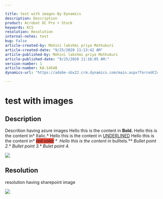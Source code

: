 ```yaml
---

title: test with images By Dynamics
description: Description  
product: Acrobat DC Pro + Stock   
keywords: KCS  
resolution: Resolution  
internal-notes: test  
bug: False  
article-created-by: Mohini lakshmi priya Mothukuri  
article-created-date: "9/25/2020 11:13:42 AM"
article-published-by: Mohini lakshmi priya Mothukuri  
article-published-date: "9/25/2020 11:16:05 AM:"  
version-number: 1  
article-number: KA-14548
dynamics-url: "https://adobe-sbx22.crm.dynamics.com/main.aspx?forceUCI=1&pagetype=entityrecord&etn=knowledgearticle&id=89393425-20ff-ea11-a815-000d3a102a06"

---
```


# test with images

## Description

Descrition having azure images  Hello this is the content in **Bold.** Hello this is the content in* Italic.*  Hello this is the content in <u>UNDERLINED</u> Hello this is the content in* *<span style="background-color:#e74c3c;">red color</span> 
*  Hello this is the content in* bulltets.** *Bullet point 2.** *Bullet point 3.** *Bulet point 4.*

 ![](/api/data/v9.0/msdyn_knowledgearticleimages%28c1083255-20ff-ea11-a815-000d3a102a06%29/msdyn_blobfile/$value)

## Resolution

resolution having sharepoint image

![](https://adobe.sharepoint.com/sites/D365Attachments-Non-Prod/knowledgearticle/test%20with%20images_8939342520FFEA11A815000D3A102A06/add_column.PNG)
